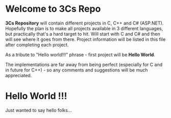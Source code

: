 # Welcome to 3Cs Repo

**3Cs Repository** will contain different projects in C, C++ and C# (ASP.NET). 
Hopefully the plan is to make all projects available in 3 different languages, but practically that's a hard target to hit. Will start with C and C# and then will see where it goes from there. Project information will be listed in this file after completing each project. 

As a tribute to "Hello world!!!" phrase - first project will be **Hello World**.

The implementations are far away from being perfect (especially for C and in future for C++) - so any comments and suggestions will be much appreciated. 

# Hello World !!!
Just wanted to say hello folks... 